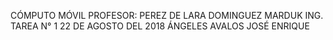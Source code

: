 CÓMPUTO MÓVIL
PROFESOR: PEREZ DE LARA DOMINGUEZ MARDUK ING.
TAREA N° 1
22 DE AGOSTO DEL 2018
ÁNGELES AVALOS JOSÉ ENRIQUE
